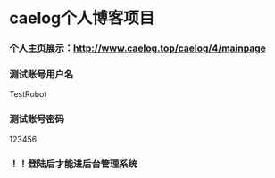 # caelog个人博客项目
### 个人主页展示：http://www.caelog.top/caelog/4/mainpage
### 测试账号用户名
TestRobot
### 测试账号密码
123456
### ！！登陆后才能进后台管理系统
